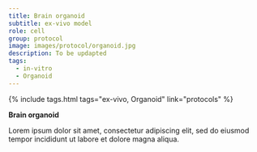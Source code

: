```yaml
---
title: Brain organoid
subtitle: ex-vivo model
role: cell
group: protocol
image: images/protocol/organoid.jpg
description: To be updapted
tags:
  - in-vitro
  - Organoid
---
```


{%
  include tags.html
  tags="ex-vivo, Organoid"
  link="protocols"
%}

<strong>Brain organoid</strong>

Lorem ipsum dolor sit amet, consectetur adipiscing elit, sed do eiusmod tempor incididunt ut labore et dolore magna aliqua.
